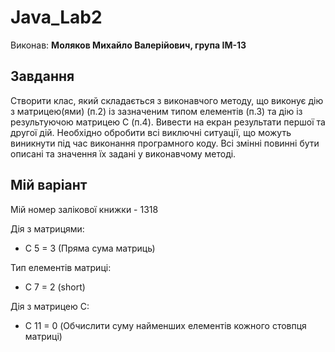 # Java_Lab2
Виконав: **Моляков Михайло Валерійович, група ІМ-13**
## Завдання
Створити клас, який складається з виконавчого методу, що виконує дію з
матрицею(ями) (п.2) із зазначеним типом елементів (п.3) та дію із результуючою
матрицею С (п.4). Вивести на екран результати першої та другої дій. Необхідно
обробити всі виключні ситуації, що можуть виникнути під час виконання
програмного коду. Всі змінні повинні бути описані та значення їх задані у
виконавчому методі.
## Мій варіант
Мій номер залікової книжки - 1318 <br>

Дія з матрицями:
- С 5 = 3 (Пряма сума матриць) <br>

Тип елементів матриці:
- C 7 = 2 (short) <br>

Дія з матрицею C:
- C 11 = 0 (Обчислити суму найменших елементів кожного стовпця матриці) <br>
